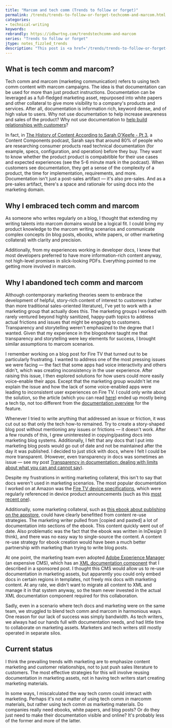 ```yaml
---
title: "Marcom and tech comm (Trends to follow or forget)"
permalink: /trends/trends-to-follow-or-forget-techcomm-and-marcom.html
categories:
- technical-writing
keywords:
rebrandly: https://idbwrtng.com/trendstechcomm-and-marcom
series: "Trends to follow or forget"
jtype: notes_fizzled_trends
description: "This post is <a href='/trends/trends-to-follow-or-forget-intro.html'>part of a series</a> that explores tech comm trends that I've either followed or forgotten, and why. The overall goal is to better understand the reasons that drive trend adoption or abandonment in my personal career. This post focuses on techcomm and marcom."
---
```


## What is tech comm and marcom?

Tech comm and marcom (marketing communication) refers to using tech comm content with marcom campaigns. The idea is that documentation can be used for more than just product instructions. Documentation can be leveraged as a full-fledged marketing asset, repurposed into white papers and other collateral to give more visibility to a company's products and services. After all, documentation is information rich, keyword dense, and of high value to users. Why not use documentation to help increase awareness and sales of the product? Why not use documentation to [help build relationships with customers](/2016/01/04/content-marketing-to-the-rescue-for-thought-leadership/)?

In fact, in [The History of Content According to Sarah O'Keefe - Pt 3](https://heretto.com/project/content-components-podcast/?wchannelid=kahto6p5y5&wmediaid=ti97ig5k7s), a Content Components podcast, Sarah says that around 80% of people who are researching consumer products read technical documentation (for example, specs, configuration, and operation) before they buy. They want to know whether the product product is compabitible for their use cases and expected experiences (see the 5-6 minute mark in the podcast). When customers see documentation, they get a sense of the complexity of a product, the time for implementation, requirements, and more. Documentation isn't just a post-sales artifact &mdash; it's also pre-sales. And as a pre-sales artifact, there's a space and rationale for using docs into the marketing domain.

## Why I embraced tech comm and marcom

As someone who writes regularly on a blog, I thought that extending my writing talents into marcom domains would be a logical fit. I could bring my product knowledge to the marcom writing scenarios and communicate complex concepts (in blog posts, ebooks, white papers, or other marketing collateral) with clarity and precision.

Additionally, from my experiences working in developer docs, I knew that most developers preferred to have more information-rich content anyway, not high-level promises in slick-looking PDFs. Everything pointed to me getting more involved in marcom.

## Why I abandoned tech comm and marcom

Although contemporary marketing theories seem to embrace the development of helpful, story-rich content of interest to customers (rather than more traditional sales-oriented literature), I've yet to work with a marketing group that actually does this. The marketing groups I worked with rarely ventured beyond highly sanitized, happy-path topics to address actual frictions and issues that might be engaging to customers. Transparency and storytelling weren't emphasized to the degree that I wanted. Given that my experience in the blogoshere taught me that transparency and storytelling were key elements for success, I brought similar assumptions to marcom scenarios.

I remember working on a blog post for Fire TV that turned out to be particularly frustrating. I wanted to address one of the most pressing issues we were facing &mdash; the fact that some apps had voice interactivity and others didn't, which was creating inconsistency in the user experience. After raising this issue, I then explored solutions for how users could more easily voice-enable their apps. Except that the marketing group wouldn't let me explain the issue and how the lack of some voice-enabled apps were leading to inconsistent user experiences on Fire TV. I could only write about the solution, so the article (which you can read [here](https://developer.amazon.com/blogs/appstore/post/a42f7f98-678c-41f9-a0f7-45d3fa265f09/voice-enabling-your-media-transport-controls-with-fire-app-builder-1-0-7)) ended up mostly being a tech tip, not too different from the [documentation overview](https://developer.amazon.com/docs/video-skills-fire-tv-apps/introduction.html) for the feature.

Whenever I tried to write anything that addressed an issue or friction, it was cut out so that only the tech how-to remained. Try to create a story-shaped blog post without mentioning any issues or frictions &mdash; it doesn't work. After a few rounds of this, I grew uninterested in copying/pasting docs into marketing blog systems. Additionally, I felt that any docs that I put into marketing blog posts would go out of date and not be maintained after the day it was published. I decided to just stick with docs, where I felt I could be more transparent. (However, even transparency in docs was sometimes an issue &mdash; see my post [Transparency in documentation: dealing with limits about what you can and cannot say](/2017/07/13/transparency-in-documentation/)).

Despite my frustrations in writing marketing collateral, this isn't to say that docs weren't used in marketing scenarios. The most popular documentation I worked on at Amazon was the [Fire TV device specifications](https://developer.amazon.com/docs/fire-tv/device-specifications.html), which were regularly referenced in device product announcements (such as this [most recent one](https://developer.amazon.com/blogs/appstore/post/333dd899-d848-4065-a4d0-af233bcbb253/introducing-the-next-generation-fire-tv-stick-4k-and-amazon-s-first-smart-tv)).

Additionally, some marketing collateral, such as [this ebook about publishing on the appstore](https://developer.amazon.com/blogs/appstore/post/3f05b4b7-b0c5-4eb3-9f71-40d81dc71334/new-ebook-developer-s-guide-to-the-amazon-appstore), could have clearly benefitted from content re-use strategies. The marketing writer pulled from [copied and pasted] a lot of documentation into sections of the ebook. This content quickly went out of date. Also problematic was the fact that the ebook was written in InDesign (I think), and there was no easy way to single-source the content. A content re-use strategy for ebook creation would have been a much better partnership with marketing than trying to write blog posts.

At one point, the marketing team even adopted [Adobe Experience Manager](https://business.adobe.com/cy_en/products/experience-manager/adobe-experience-manager.html) (an expensive CMS), which has an [XML documentation component](/2019/03/10/introducing-xml-documentation-for-adobe-experience-manager/) that I described in a sponsored post. I thought this CMS would allow us to re-use documentation in marketing assets, but apparently you could only embed docs in certain regions in templates, not freely mix docs with marketing content. At any rate, we didn't want to migrate all content to XML and manage it in that system anyway, so the team never invested in the actual XML documentation component required for this collaboration.

Sadly, even in a scenario where tech docs and marketing were on the same team, we struggled to blend tech comm and marcom in harmonious ways. One reason for our lack of success was simply bandwidth. As tech writers, we always had our hands full with documentation needs, and had little time to collaborate on marketing assets. Marketers and tech writers still mostly operated in separate silos.

## Current status

I think the prevailing trends with marketing are to emphasize content marketing and customer relationships, not to just push sales literature to customers. The most effective strategies for this will involve reusing documentation in marketing assets, not in having tech writers start creating marketing materials.

In some ways, I miscalculated the way tech comm could interact with marketing. Perhaps it's not a matter of using tech comm *in* marcomm materials, but rather using tech comm *as* marketing materials. Do companies really need ebooks, white papers, and blog posts? Or do they just need to make their documentation visible and online? It's probably less of the former and more of the latter.

